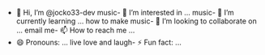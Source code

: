 - 👋 Hi, I’m @jocko33-dev
music- 👀 I’m interested in ...
music- 🌱 I’m currently learning ...
how to make music- 💞️ I’m looking to collaborate on ...
email me- 📫 How to reach me ...
- 😄 Pronouns: ...
live love and laugh- ⚡ Fun fact: ...

<!---
jocko33-dev/jocko33-dev is a ✨ special ✨ repository because its `README.md` (this file) appears on your GitHub profile.
You can click the Preview link to take a look at your changes.
--->
